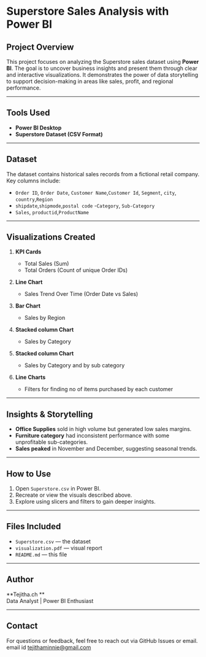 # Superstore Sales Analysis with Power BI

## Project Overview
This project focuses on analyzing the Superstore sales dataset using **Power BI**. The goal is to uncover business insights and present them through clear and interactive visualizations. It demonstrates the power of data storytelling to support decision-making in areas like sales, profit, and regional performance.

---

## Tools Used
- **Power BI Desktop**
- **Superstore Dataset (CSV Format)**

---

##  Dataset
The dataset contains historical sales records from a fictional retail company. Key columns include:
- `Order ID`, `Order Date`, `Customer Name`,`Customer Id`, `Segment`, `city`, `country`,`Region`
- `shipdate`,`shipmode`,`postal code`
-`Category`, `Sub-Category`
- `Sales`, `productid`,`ProductName` 

---

## Visualizations Created

1. **KPI Cards**
   - Total Sales (Sum)
   - Total Orders (Count of unique Order IDs)

2. **Line Chart**
   - Sales Trend Over Time (Order Date vs Sales)

3. **Bar Chart**
   - Sales by Region

4. **Stacked column Chart**
   - Sales by Category

5. **Stacked column Chart**
   - Sales by Category and by sub category
     
6. **Line Charts**
   - Filters for finding no of items purchased by each customer

---

## Insights & Storytelling

- **Office Supplies** sold in high volume but generated low sales margins.
- **Furniture category** had inconsistent performance with some unprofitable sub-categories.
- **Sales peaked** in November and December, suggesting seasonal trends.

---

##  How to Use
1. Open `Superstore.csv` in Power BI.
2. Recreate or view the visuals described above.
3. Explore using slicers and filters to gain deeper insights.

---

## Files Included
- `Superstore.csv` — the dataset
- `visualization.pdf` — visual report
- `README.md` — this file

---

##  Author
**Tejitha.ch **  
Data Analyst | Power BI Enthusiast

---

##  Contact
For questions or feedback, feel free to reach out via GitHub Issues or email.
email id tejithaminnie@gmail.com
